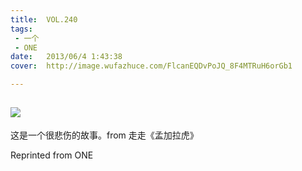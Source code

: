 ```yaml
---
title:	VOL.240
tags:
 - 一个
 - ONE
date:	2013/06/4 1:43:38
cover:	http://image.wufazhuce.com/FlcanEQDvPoJQ_8F4MTRuH6orGb1

---
```

![](http://image.wufazhuce.com/FlcanEQDvPoJQ_8F4MTRuH6orGb1)
---

这是一个很悲伤的故事。from 走走《孟加拉虎》
 
Reprinted from ONE
